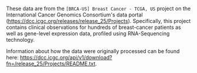 These data are from the `[BRCA-US] Breast Cancer - TCGA, US` project on the International Cancer Genomics Consortium's data portal (https://dcc.icgc.org/releases/release_25/Projects). Specifically, this project contains clinical observations for hundreds of breast-cancer patients as well as gene-level expression data, profiled using RNA-Sequencing technology.

Information about how the data were originally processed can be found here: https://dcc.icgc.org/api/v1/download?fn=/release_25/Projects/README.txt.
